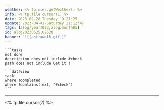 ```yaml
---
weather: <% tp.user.getWeather() %>
info: <% tp.file.cursor(1) %>
date: 2023-02-28-Tuesday 19:21:25
update: 2023-04-01-Saturday 21:12:49
tags: [alog/year2023,alog/month05]
id: alog20230525162520
banner: "![[astrowalk.gif]]"
---
```

````ad-todo
```tasks
not done
description does not include #check
path does not include Get it !
```
```dataview
task
where !completed
where !contains(text, "#check")
```
````
---

<% tp.file.cursor(2) %>

